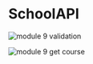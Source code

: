 # SchoolAPI
![module 9 validation](https://user-images.githubusercontent.com/60273779/116056292-a111fa00-a64b-11eb-846f-f187781a4d69.png)

![module 9 get course](https://user-images.githubusercontent.com/60273779/116056278-9ce5dc80-a64b-11eb-944a-4a0f4db7fff0.png)
